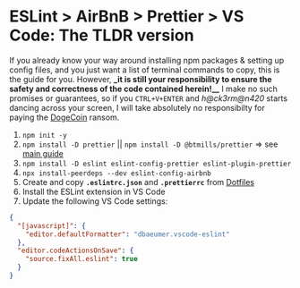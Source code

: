 # ESLint > AirBnB > Prettier > VS Code: The TLDR version

If you already know your way around installing npm packages & setting up config files, and you just want a list of terminal commands to copy, this is the guide for you. However, **_it is still your responsibility to ensure the safety and correctness of the code contained herein!__** I make no such promises or guarantees, so if you `CTRL+V+ENTER` and _h@ck3rm@n420_ starts dancing across your screen, I will take absolutely no responsibilty for paying the [DogeCoin](https://dogecoin.com/) ransom.

1. `npm init -y`<br>
1. `npm install -D prettier` || `npm install -D @btmills/prettier` => see [main guide](./ESLint-Prettier#step-3-install-prettier-plugins)<br>
1. `npm install -D eslint eslint-config-prettier eslint-plugin-prettier`<br>
1. `npx install-peerdeps --dev eslint-config-airbnb`<br>
1. Create and copy **`.eslintrc.json`** and **`.prettierrc`** from [Dotfiles](./Dotfiles)<br>
1. Install the ESLint extension in VS Code<br>
1. Update the following VS Code settings:
```json
{
  "[javascript]": {
    "editor.defaultFormatter": "dbaeumer.vscode-eslint"
  },
  "editor.codeActionsOnSave": {
    "source.fixAll.eslint": true
  }
}
```